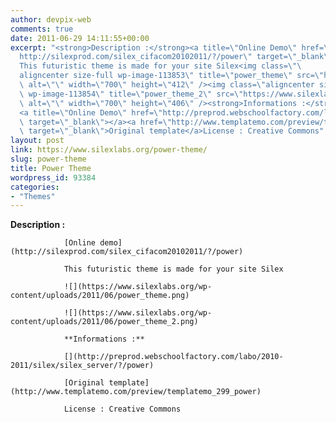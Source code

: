 ```yaml
---
author: devpix-web
comments: true
date: 2011-06-29 14:11:55+00:00
excerpt: "<strong>Description :</strong><a title=\"Online Demo\" href=\"\
  http://silexprod.com/silex_cifacom20102011/?/power\" target=\"_blank\">Online demo</a>\
  This futuristic theme is made for your site Silex<img class=\"\
  aligncenter size-full wp-image-113853\" title=\"power_theme\" src=\"https://www.silexlabs.org/wp-content/uploads/2011/06/power_theme.png\"\
  \ alt=\"\" width=\"700\" height=\"412\" /><img class=\"aligncenter size-full\
  \ wp-image-113854\" title=\"power_theme_2\" src=\"https://www.silexlabs.org/wp-content/uploads/2011/06/power_theme_2.png\"\
  \ alt=\"\" width=\"700\" height=\"406\" /><strong>Informations :</strong>\
  <a title=\"Online Demo\" href=\"http://preprod.webschoolfactory.com/labo/2010-2011/silex/silex_server/?/power\"\
  \ target=\"_blank\"></a><a href=\"http://www.templatemo.com/preview/templatemo_299_power\"\
  \ target=\"_blank\">Original template</a>License : Creative Commons"
layout: post
link: https://www.silexlabs.org/power-theme/
slug: power-theme
title: Power Theme
wordpress_id: 93384
categories:
- "Themes"
---
```


**Description :**

				[Online demo](http://silexprod.com/silex_cifacom20102011/?/power)

				This futuristic theme is made for your site Silex

				![](https://www.silexlabs.org/wp-content/uploads/2011/06/power_theme.png)

				![](https://www.silexlabs.org/wp-content/uploads/2011/06/power_theme_2.png)

				**Informations :**

				[](http://preprod.webschoolfactory.com/labo/2010-2011/silex/silex_server/?/power)

				[Original template](http://www.templatemo.com/preview/templatemo_299_power)

				License : Creative Commons

